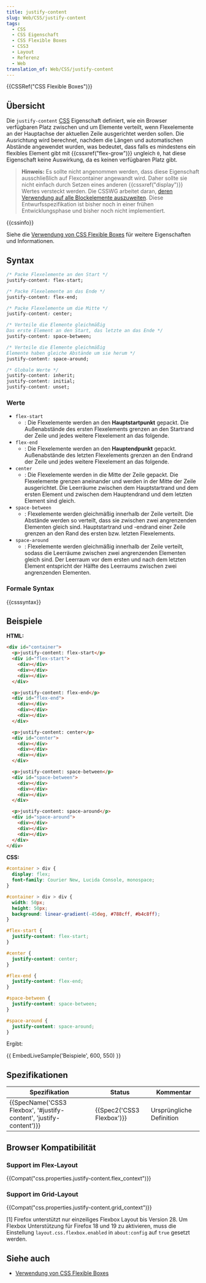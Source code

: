 ```yaml
---
title: justify-content
slug: Web/CSS/justify-content
tags:
  - CSS
  - CSS Eigenschaft
  - CSS Flexible Boxes
  - CSS3
  - Layout
  - Referenz
  - Web
translation_of: Web/CSS/justify-content
---
```

{{CSSRef("CSS Flexible Boxes")}}

## Übersicht

Die `justify-content` [CSS](/de/docs/Web/CSS "CSS") Eigenschaft definiert, wie ein Browser verfügbaren Platz zwischen und um Elemente verteilt, wenn Flexelemente an der Hauptachse der aktuellen Zeile ausgerichtet werden sollen. Die Ausrichtung wird berechnet, nachdem die Längen und automatischen Abstände angewendet wurden, was bedeutet, dass falls es mindestens ein flexibles Element gibt mit {{cssxref("flex-grow")}} ungleich `0`, hat diese Eigenschaft keine Auswirkung, da es keinen verfügbaren Platz gibt.

> **Hinweis:** Es sollte nicht angenommen werden, dass diese Eigenschaft ausschließlich auf Flexcontainer angewandt wird. Daher sollte sie nicht einfach durch Setzen eines anderen {{cssxref("display")}} Wertes versteckt werden. Die CSSWG arbeitet daran, [deren Verwendung auf alle Blockelemente auszuweiten](http://dev.w3.org/csswg/css3-align/#justify-content). Diese Entwurfsspezifikation ist bisher noch in einer frühen Entwicklungsphase und bisher noch nicht implementiert.

{{cssinfo}}

Siehe die [Verwendung von CSS Flexible Boxes](/de/docs/Web/Guide/CSS/Flexible_boxes "CSS/Using_CSS_flexible_boxes") für weitere Eigenschaften und Informationen.

## Syntax

```css
/* Packe Flexelemente an den Start */
justify-content: flex-start;

/* Packe Flexelemente an das Ende */
justify-content: flex-end;

/* Packe Flexelemente um die Mitte */
justify-content: center;

/* Verteile die Elemente gleichmäßig
Das erste Element an den Start, das letzte an das Ende */
justify-content: space-between;

/* Verteile die Elemente gleichmäßig
Elemente haben gleiche Abstände um sie herum */
justify-content: space-around;

/* Globale Werte */
justify-content: inherit;
justify-content: initial;
justify-content: unset;
```

### Werte

- `flex-start`
  - : Die Flexelemente werden an den **Hauptstartpunkt** gepackt. Die Außenabstände des ersten Flexelements grenzen an den Startrand der Zeile und jedes weitere Flexelement an das folgende.
- `flex-end`
  - : Die Flexelemente werden an den **Hauptendpunkt** gepackt. Außenabstände des letzten Flexelements grenzen an den Endrand der Zeile und jedes weitere Flexelement an das folgende.
- `center`
  - : Die Flexelemente werden in die Mitte der Zeile gepackt. Die Flexelemente grenzen aneinander und werden in der Mitte der Zeile ausgerichtet. Die Leerräume zwischen dem Hauptstartrand und dem ersten Element und zwischen dem Hauptendrand und dem letzten Element sind gleich.
- `space-between`
  - : Flexelemente werden gleichmäßig innerhalb der Zeile verteilt. Die Abstände werden so verteilt, dass sie zwischen zwei angrenzenden Elementen gleich sind. Hauptstartrand und -endrand einer Zeile grenzen an den Rand des ersten bzw. letzten Flexelements.
- `space-around`
  - : Flexelemente werden gleichmäßig innerhalb der Zeile verteilt, sodass die Leerräume zwischen zwei angrenzenden Elementen gleich sind. Der Leerraum vor dem ersten und nach dem letzten Element entspricht der Hälfte des Leerraums zwischen zwei angrenzenden Elementen.

### Formale Syntax

{{csssyntax}}

## Beispiele

**HTML:**

```html
<div id="container">
  <p>justify-content: flex-start</p>
  <div id="flex-start">
    <div></div>
    <div></div>
    <div></div>
  </div>

  <p>justify-content: flex-end</p>
  <div id="flex-end">
    <div></div>
    <div></div>
    <div></div>
  </div>

  <p>justify-content: center</p>
  <div id="center">
    <div></div>
    <div></div>
    <div></div>
  </div>

  <p>justify-content: space-between</p>
  <div id="space-between">
    <div></div>
    <div></div>
    <div></div>
  </div>

  <p>justify-content: space-around</p>
  <div id="space-around">
    <div></div>
    <div></div>
    <div></div>
  </div>
</div>
```

**CSS:**

```css
#container > div {
  display: flex;
  font-family: Courier New, Lucida Console, monospace;
}

#container > div > div {
  width: 50px;
  height: 50px;
  background: linear-gradient(-45deg, #788cff, #b4c8ff);
}

#flex-start {
  justify-content: flex-start;
}

#center {
  justify-content: center;
}

#flex-end {
  justify-content: flex-end;
}

#space-between {
  justify-content: space-between;
}

#space-around {
  justify-content: space-around;
}
```

Ergibt:

{{ EmbedLiveSample('Beispiele', 600, 550) }}

## Spezifikationen

| Spezifikation                                                                            | Status                           | Kommentar                |
| ---------------------------------------------------------------------------------------- | -------------------------------- | ------------------------ |
| {{SpecName('CSS3 Flexbox', '#justify-content', 'justify-content')}} | {{Spec2('CSS3 Flexbox')}} | Ursprüngliche Definition |

## Browser Kompatibilität

### Support im Flex-Layout

{{Compat("css.properties.justify-content.flex_context")}}

### Support im Grid-Layout

{{Compat("css.properties.justify-content.grid_context")}}

\[1] Firefox unterstützt nur einzeiliges Flexbox Layout bis Version 28. Um Flexbox Unterstützung für Firefox 18 und 19 zu aktivieren, muss die Einstellung `layout.css.flexbox.enabled` in `about:config` auf `true` gesetzt werden.

## Siehe auch

- [Verwendung von CSS Flexible Boxes](/de/docs/Web/Guide/CSS/Flexible_boxes "CSS/Using_CSS_flexible_boxes")
